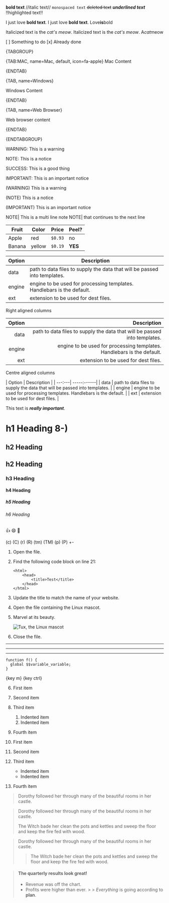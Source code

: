 **bold text**
//italic text//
`monospaced text`
~~deleted text~~
___underlined text___
!!highlighted text!!

I just love **bold text**. I just love __bold text__. Love**is**bold

Italicized text is the *cat's meow*. Italicized text is the _cat's meow_. A*cat*meow


[ ] Something to do
[x] Already done

{TABGROUP}

{TAB:MAC, name=Mac, default, icon=fa-apple}
Mac Content

{ENDTAB}

{TAB, name=Windows}

Windows Content

{ENDTAB}

{TAB, name=Web Browser}

Web browser content

{ENDTAB}

{ENDTABGROUP}

WARNING: This is a warning

NOTE: This is a notice

SUCCESS: This is a good thing

IMPORTANT: This is an important notice

(WARNING) This is a warning

(NOTE) This is a notice

(IMPORTANT) This is an important notice

NOTE| This is a multi line note NOTE| that continues to the next line

| Fruit  | Color  | Price   | Peel?
| -----  | -----  | -----   | -----
| Apple  | red    | `$0.93` | no
| Banana | yellow | `$0.19` | **YES**

| Option | Description |
| ------ | ----------- |
| data   | path to data files to supply the data that will be passed into templates. |
| engine | engine to be used for processing templates. Handlebars is the default. |
| ext    | extension to be used for dest files. |

Right aligned columns

| Option | Description |
| ------:| -----------:|
| data   | path to data files to supply the data that will be passed into templates. |
| engine | engine to be used for processing templates. Handlebars is the default. |
| ext    | extension to be used for dest files. |

Centre aligned columns

| Option | Description |
| ---:---| -----:------|
| data | path to data files to supply the data that will be passed into templates. |
| engine | engine to be used for processing templates. Handlebars is the default. |
| ext | extension to be used for dest files. |

This text is ***really important***.

# h1 Heading 8-)

## h2 Heading

## h2 Heading

### h3 Heading

#### h4 Heading

##### h5 Heading

###### h6 Heading

:+1: :smile: :eyes:

(c) (C) (r) (R) (tm) (TM) (p) (P) +-

1. Open the file.
2. Find the following code block on line 21:

       <html>
           <head>
               <title>Test</title>
           </head>
       </html>

3. Update the title to match the name of your website.


1. Open the file containing the Linux mascot.
2. Marvel at its beauty.

   ![Tux, the Linux mascot](/assets/images/tux.png)

1. Close the file.

***

---

-------------------

```
function f() {
  global $$variable_variable;
}
```

{key m} {key ctrl}

6. First item
7. Second item
8. Third item
    1. Indented item
    2. Indented item
9. Fourth item


1. First item
2. Second item
3. Third item
    - Indented item
    - Indented item
4. Fourth item

> Dorothy followed her through many of the beautiful rooms in her castle.

> Dorothy followed her through many of the beautiful rooms in her castle.
>
> The Witch bade her clean the pots and kettles and sweep the floor and keep the fire fed with wood.


> Dorothy followed her through many of the beautiful rooms in her castle.
>
>> The Witch bade her clean the pots and kettles and sweep the floor and keep the fire fed with wood.

> #### The quarterly results look great!
>
> - Revenue was off the chart.
> - Profits were higher than ever.
    >
    >  *Everything* is going according to **plan**.

